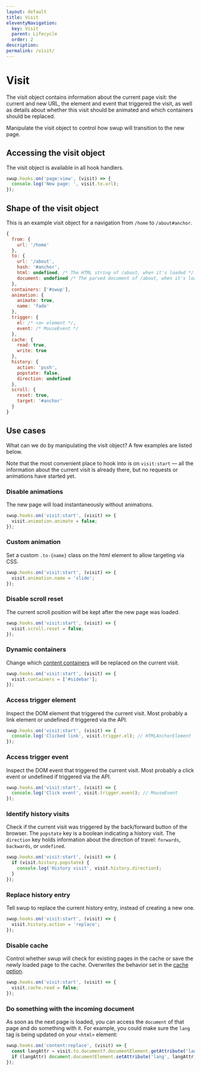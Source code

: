 ```yaml
---
layout: default
title: Visit
eleventyNavigation:
  key: Visit
  parent: Lifecycle
  order: 2
description:
permalink: /visit/
---
```


# Visit

The visit object contains information about the current page visit: the current and new
URL, the element and event that triggered the visit, as well as details about whether this visit
should be animated and which containers should be replaced.

Manipulate the visit object to control how swup will transition to the new page.

## Accessing the visit object

The visit object is available in all hook handlers.

```javascript
swup.hooks.on('page:view', (visit) => {
  console.log('New page: ', visit.to.url);
});
```

## Shape of the visit object

This is an example visit object for a navigation from `/home` to `/about#anchor`.

```javascript
{
  from: {
    url: '/home'
  },
  to: {
    url: '/about',
    hash: '#anchor',
    html: undefined, /* The HTML string of /about, when it's loaded */,
    document: undefined /* The parsed document of /about, when it's loaded */,
  },
  containers: ['#swup'],
  animation: {
    animate: true,
    name: 'fade'
  },
  trigger: {
    el: /* <a> element */,
    event: /* MouseEvent */
  },
  cache: {
    read: true,
    write: true
  },
  history: {
    action: 'push',
    popstate: false,
    direction: undefined
  },
  scroll: {
    reset: true,
    target: '#anchor'
  }
}
```

## Use cases

What can we do by manipulating the visit object? A few examples are listed below.

Note that the most convenient place to hook into is on `visit:start` — all the information about the
current visit is already there, but no requests or animations have started yet.

### Disable animations

The new page will load instantaneously without animations.

```javascript
swup.hooks.on('visit:start', (visit) => {
  visit.animation.animate = false;
});
```

### Custom animation

Set a custom `.to-{name}` class on the html element to allow targeting via CSS.

```javascript
swup.hooks.on('visit:start', (visit) => {
  visit.animation.name = 'slide';
});
```

### Disable scroll reset

The current scroll position will be kept after the new page was loaded.

```javascript
swup.hooks.on('visit:start', (visit) => {
  visit.scroll.reset = false;
});
```

### Dynamic containers

Change which [content containers](/options/#containers) will be replaced on the current visit.

```javascript
swup.hooks.on('visit:start', (visit) => {
  visit.containers = ['#sidebar'];
});
```

### Access trigger element

Inspect the DOM element that triggered the current visit. Most probably a link element or undefined
if triggered via the API.

```javascript
swup.hooks.on('visit:start', (visit) => {
  console.log('Clicked link', visit.trigger.el); // HTMLAnchorElement
});
```

### Access trigger event

Inspect the DOM event that triggered the current visit. Most probably a click event or undefined
if triggered via the API.

```javascript
swup.hooks.on('visit:start', (visit) => {
  console.log('Click event', visit.trigger.event); // MouseEvent
});
```

### Identify history visits

Check if the current visit was triggered by the back/forward button of the browser. The
`popstate` key is a boolean indicating a history visit. The `direction` key holds information
about the direction of travel: `forwards`, `backwards`, or `undefined`.

```javascript
swup.hooks.on('visit:start', (visit) => {
  if (visit.history.popstate) {
    console.log('History visit', visit.history.direction);
  }
});
```

### Replace history entry

Tell swup to replace the current history entry, instead of creating a new one.

```javascript
swup.hooks.on('visit:start', (visit) => {
  visit.history.action = 'replace';
});
```

### Disable cache

Control whether swup will check for existing pages in the cache or save the newly loaded page
to the cache. Overwrites the behavior set in the [cache option](/options/#cache).

```javascript
swup.hooks.on('visit:start', (visit) => {
  visit.cache.read = false;
});
```

### Do something with the incoming document

As soon as the next page is loaded, you can access the `document` of that page and do something with it. For example, you could make sure the `lang` tag is being updated on your `<html>` element:

```javascript
swup.hooks.on('content:replace', (visit) => {
  const langAttr = visit.to.document?.documentElement.getAttribute('lang');
  if (langAttr) document.documentElement.setAttribute('lang', langAttr);
});
```
